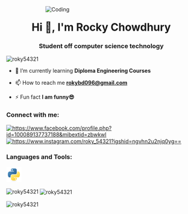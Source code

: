 <img align="right" alt="Coding" width="400" src="https://media.tenor.com/rePDfDWO3XoAAAAd/hacking.gif">
<h1 align="center">Hi 👋, I'm Rocky Chowdhury</h1>
<h3 align="center">Student off computer science technology</h3>

<p align="left"> <img src="https://komarev.com/ghpvc/?username=roky54321&label=Profile%20views&color=0e75b6&style=flat" alt="roky54321" /> </p>

- 🌱 I’m currently learning **Diploma Engineering Courses**

- 📫 How to reach me **rokybd096@gmail.com**

- ⚡ Fun fact **I am funny😎**

<h3 align="left">Connect with me:</h3>
<p align="left">
<a href="https://fb.com/https://www.facebook.com/profile.php?id=100089137737188&mibextid=zbwkwl" target="blank"><img align="center" src="https://raw.githubusercontent.com/rahuldkjain/github-profile-readme-generator/master/src/images/icons/Social/facebook.svg" alt="https://www.facebook.com/profile.php?id=100089137737188&mibextid=zbwkwl" height="30" width="40" /></a>
<a href="https://instagram.com/https://www.instagram.com/roky_54321?igshid=ngvhn2u2njq0yg==" target="blank"><img align="center" src="https://raw.githubusercontent.com/rahuldkjain/github-profile-readme-generator/master/src/images/icons/Social/instagram.svg" alt="https://www.instagram.com/roky_54321?igshid=ngvhn2u2njq0yg==" height="30" width="40" /></a>
</p>

<h3 align="left">Languages and Tools:</h3>
<p align="left"> <a href="https://www.python.org" target="_blank" rel="noreferrer"> <img src="https://raw.githubusercontent.com/devicons/devicon/master/icons/python/python-original.svg" alt="python" width="40" height="40"/> </a> </p>

<p><img align="left" src="https://github-readme-stats.vercel.app/api/top-langs?username=roky54321&show_icons=true&locale=en&layout=compact" alt="roky54321" /></p>

<p>&nbsp;<img align="center" src="https://github-readme-stats.vercel.app/api?username=roky54321&show_icons=true&locale=en" alt="roky54321" /></p>

<p><img align="center" src="https://github-readme-streak-stats.herokuapp.com/?user=roky54321&" alt="roky54321" /></p>
